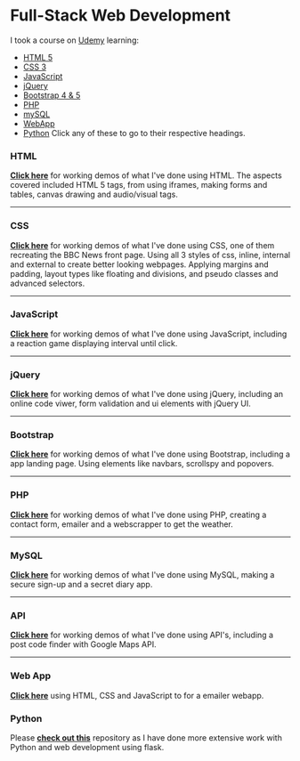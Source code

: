 # Full-Stack Web Development

I took a course on [Udemy](https://www.udemy.com/course/the-complete-web-developer-course-2/) learning:
- [HTML 5](#html)
- [CSS 3](#css)
- [JavaScript](#javascript)
- [jQuery](#jquery)
- [Bootstrap 4 & 5](#boostrap)
- [PHP](#php)
- [mySQL](#mysql)
- [WebApp](#web-app)
- [Python](#python)
Click any of these to go to their respective headings.

### HTML

**[Click here](#)** for working demos of what I've done using HTML.
The aspects covered included HTML 5 tags, from using iframes, making forms and tables, canvas drawing and audio/visual tags.

---
### CSS

**[Click here](#)** for working demos of what I've done using CSS, one of them recreating the BBC News front page.
Using all 3 styles of css, inline, internal and external to create better looking webpages.
Applying margins and padding, layout types like floating and divisions, and pseudo classes and advanced selectors.

---
### JavaScript
**[Click here](#)** for working demos of what I've done using JavaScript, including a reaction game displaying interval until click.

---
### jQuery
**[Click here](#)** for working demos of what I've done using jQuery, including an online code viwer, form validation and ui elements with jQuery UI.

---
### Bootstrap
**[Click here](#)** for working demos of what I've done using Bootstrap, including a app landing page.
Using elements like navbars, scrollspy and popovers.

---
### PHP
**[Click here](#)** for working demos of what I've done using PHP, creating a contact form, emailer and a webscrapper to get the weather.

---
### MySQL
**[Click here](#)** for working demos of what I've done using MySQL, making a secure sign-up and a secret diary app.


---
### API
**[Click here](#)** for working demos of what I've done using API's, including a post code finder with Google Maps API.

---
### Web App
**[Click here](#)** using HTML, CSS and JavaScript to for a emailer webapp.

### Python
Please **[check out this](https://github.com/TravisLeeWolf/100DaysPython)** repository as I have done more extensive work with Python and web development using flask.